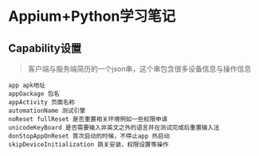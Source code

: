# Appium+Python学习笔记

## Capability设置

> 客户端与服务端简历的一个json串，这个串包含很多设备信息与操作信息

```yacas
app apk地址
appOackage 包名
appActivity 页面名称
automationName 测试引擎
noReset fullReset 是否重置相关环境例如一些权限申请
unicodeKeyBoard 是否需要输入非英文之外的语言并在测试完成后重置输入法
donStopAppOnReset 首次启动的时候，不停止app 热启动
skipDeviceInitialization 跳关安装，权限设置等操作
```

